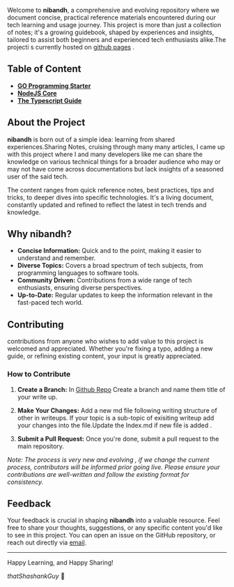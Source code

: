 Welcome to **nibandh**, a comprehensive and evolving repository where we document concise, practical reference materials encountered during our tech learning and usage journey. This project is more than just a collection of notes; it's a growing guidebook, shaped by experiences and insights, tailored to assist both beginners and experienced tech enthusiasts alike.The projecti s currently hosted on [github pages](https://github.com/thatShashankGuy/_InSights) .

## Table of Content

- **[GO Programming Starter](/Writeups/Go_Programming_Stater.md)**
- **[NodeJS Core](/Writeups/NodeJS_Core.md)**
- **[The Typescript Guide](/Writeups/The_Typescript_Guide.md.md)**

## About the Project

**nibandh** is born out of a simple idea: learning from shared experiences.Sharing Notes, cruising through many many articles, I came up with this project where I and many developers like me can share the knowledge on various technical things for a broader audience who may or may not have come across documentations but lack insights of a seasoned user of the said tech.

The content ranges from quick reference notes, best practices, tips and tricks, to deeper dives into specific technologies. It's a living document, constantly updated and refined to reflect the latest in tech trends and knowledge.

## Why nibandh?

- **Concise Information:** Quick and to the point, making it easier to understand and remember.
- **Diverse Topics:** Covers a broad spectrum of tech subjects, from programming languages to software tools.
- **Community Driven:** Contributions from a wide range of tech enthusiasts, ensuring diverse perspectives.
- **Up-to-Date:** Regular updates to keep the information relevant in the fast-paced tech world.

## Contributing

contributions from anyone who wishes to add value to this project is welcomed and appreciated. Whether you're fixing a typo, adding a new guide, or refining existing content, your input is greatly appreciated.

### How to Contribute

1. **Create a Branch:**  In [Github Repo](https://github.com/thatShashankGuy/nibandh) Create a branch and name them title of your write up.

2. **Make Your Changes:** Add a new md file following writing structure of other in writeups. If your topic is a sub-topic of exisiting writeup add your changes into the file.Update the Index.md if new file is added .

3. **Submit a Pull Request:** Once you're done, submit a pull request to the main repository.


_Note: _The process is very new and evolving , if we change the current process, contributors will be informed prior going live._ Please ensure your contributions are well-written and follow the existing format for consistency._

## Feedback

Your feedback is crucial in shaping **nibandh** into a valuable resource. Feel free to share your thoughts, suggestions, or any specific content you'd like to see in this project. You can open an issue on the GitHub repository, or reach out directly via [email](mailto:shashankforworkshekhar@gmail.com).


---

Happy Learning, and Happy Sharing!



_thatShashankGuy_ 🚀

